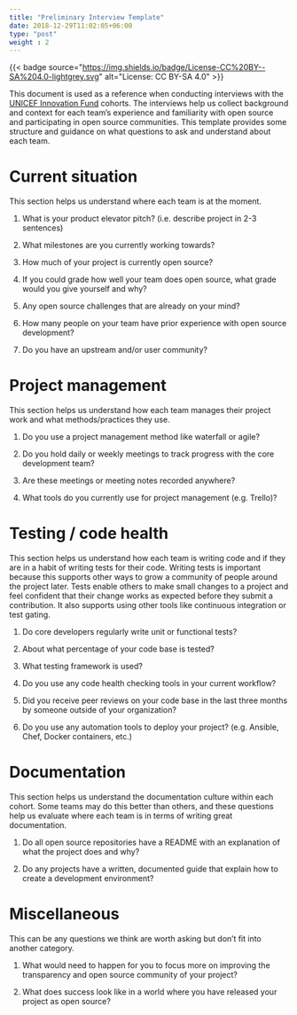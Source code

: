 ```yaml
---
title: "Preliminary Interview Template"
date: 2018-12-29T11:02:05+06:00
type: "post"
weight : 2
---
```


{{< badge source="https://img.shields.io/badge/License-CC%20BY--SA%204.0-lightgrey.svg" alt="License: CC BY-SA 4.0" >}}

This document is used as a reference when conducting interviews with the
[UNICEF Innovation Fund](https://unicefinnovationfund.org/) cohorts. The
interviews help us collect background and context for each team’s
experience and familiarity with open source and participating in open
source communities. This template provides some structure and guidance
on what questions to ask and understand about each team.

Current situation
=================

This section helps us understand where each team is at the moment.

1.  What is your product elevator pitch? (i.e. describe project in 2-3
    sentences)

2.  What milestones are you currently working towards?

3.  How much of your project is currently open source?

4.  If you could grade how well your team does open source, what grade
    would you give yourself and why?

5.  Any open source challenges that are already on your mind?

6.  How many people on your team have prior experience with open source
    development?

7.  Do you have an upstream and/or user community?

Project management
==================

This section helps us understand how each team manages their project
work and what methods/practices they use.

1.  Do you use a project management method like waterfall or agile?

2.  Do you hold daily or weekly meetings to track progress with the core
    development team?

3.  Are these meetings or meeting notes recorded anywhere?

4.  What tools do you currently use for project management (e.g.
    Trello)?

Testing / code health
=====================

This section helps us understand how each team is writing code and if
they are in a habit of writing tests for their code. Writing tests is
important because this supports other ways to grow a community of people
around the project later. Tests enable others to make small changes to a
project and feel confident that their change works as expected before
they submit a contribution. It also supports using other tools like
continuous integration or test gating.

1.  Do core developers regularly write unit or functional tests?

2.  About what percentage of your code base is tested?

3.  What testing framework is used?

4.  Do you use any code health checking tools in your current workflow?

5.  Did you receive peer reviews on your code base in the last three
    months by someone outside of your organization?

6.  Do you use any automation tools to deploy your project? (e.g.
    Ansible, Chef, Docker containers, etc.)

Documentation
=============

This section helps us understand the documentation culture within each
cohort. Some teams may do this better than others, and these questions
help us evaluate where each team is in terms of writing great
documentation.

1.  Do all open source repositories have a README with an explanation of
    what the project does and why?

2.  Do any projects have a written, documented guide that explain how to
    create a development environment?

Miscellaneous
=============

This can be any questions we think are worth asking but don’t fit into
another category.

1.  What would need to happen for you to focus more on improving the
    transparency and open source community of your project?

2.  What does success look like in a world where you have released your
    project as open source?
